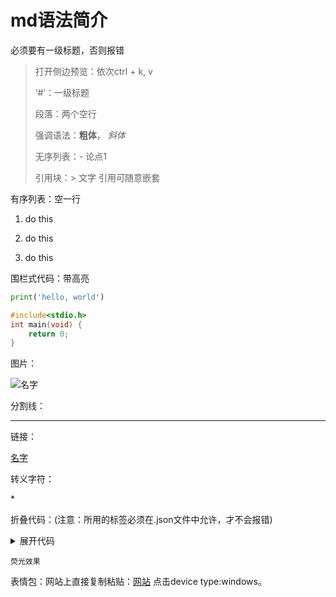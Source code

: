 # md语法简介

 必须要有一级标题，否则报错
> 打开侧边预览：依次ctrl + k, v
>
> ‘#’：一级标题
>
> 段落：两个空行
>
> 强调语法：**粗体**， *斜体*
>
> 无序列表：- 论点1
>
> 引用块：> 文字  引用可随意嵌套
>

有序列表：空一行

1. do this

2. do this

3. do this

围栏式代码：带高亮

``` python
print('hello, world')
```

``` C
#include<stdio.h>
int main(void) {
    return 0;
}
```

图片：

![名字](/路径)

分割线：

---

链接：

[名字](http://www.baidu.com)

转义字符：

\*

折叠代码：(注意：所用的标签必须在.json文件中允许，才不会报错)
<details>
    <summary>展开代码</summary>
    <pre><code>
    ``` python
    print('hello, world')
    ```
    </code></pre>
</details>

`荧光效果`

表情包：网站上直接复制粘贴：[网站](https://www.webfx.com/tools/emoji-cheat-sheet/) 点击device type:windows。
